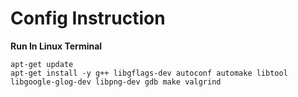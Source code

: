 # Config Instruction
**Run In Linux Terminal**

    apt-get update
    apt-get install -y g++ libgflags-dev autoconf automake libtool libgoogle-glog-dev libpng-dev gdb make valgrind
